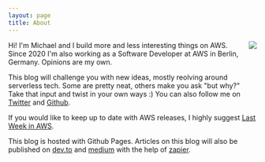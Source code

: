 ```yaml
---
layout: page
title: About
---
```


<img style="float: right; padding-left: 40px;" src="https://avatars3.githubusercontent.com/u/1830132?s=460&u=88b1451736a997773aa729e08a83a1fe3ada8f07#right">

Hi! I'm Michael and I build more and less interesting things on AWS. Since 2020 I'm also working as a Software Developer at AWS in Berlin, Germany. Opinions are my own.

This blog will challenge you with new ideas, mostly reolving around serverless tech. Some are pretty neat, others make you ask "but why?" Take that input and twist in your own ways :) You can also follow me on [Twitter](https://twitter.com/michabahr) and [Github](https://github.com/bahrmichael).

If you would like to keep up to date with AWS releases, I highly suggest [Last Week in AWS](http://lastweekinaws.com/).

This blog is hosted with Github Pages. Articles on this blog will also be published on [dev.to](https://dev.to/michabahr) and [medium](https://medium.com/@michabahr) with the help of [zapier](https://zapier.com/).

